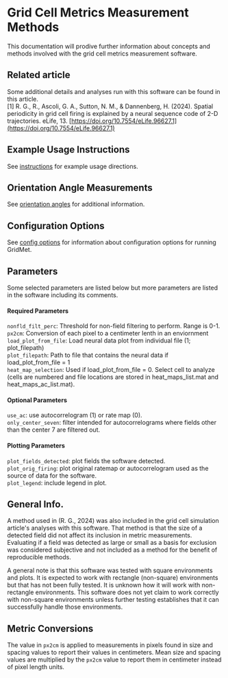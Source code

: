 Grid Cell Metrics Measurement Methods
=====================================

This documentation will prodive further information about concepts and methods involved with the grid cell metrics measurement software.

## Related article
Some additional details and analyses run with this software can be found in this article.
<br>\[1\] R. G., R., Ascoli, G. A., Sutton, N. M., & Dannenberg, H. (2024). Spatial periodicity in grid cell firing is explained by a neural sequence code of 2-D trajectories. eLife, 13. [https://doi.org/10.7554/eLife.96627.1](https://doi.org/10.7554/eLife.96627.1)

## Example Usage Instructions
See [instructions](https://hco-dev-docs.readthedocs.io/en/latest/gridcell_metrics/usage_instruct.html) for example usage directions.

## Orientation Angle Measurements
See [orientation angles](https://hco-dev-docs.readthedocs.io/en/latest/gridcell_metrics/orientation_angles.html) for additional information.

## Configuration Options
See [config options](https://hco-dev-docs.readthedocs.io/en/latest/gridcell_metrics/config_options.html) for information about configuration options for running GridMet.

## Parameters
Some selected parameters are listed below but more parameters are listed in the software including its comments.

#### Required Parameters
`nonfld_filt_perc`: Threshold for non-field filtering to perform. Range is 0-1.
<br>`px2cm`: Conversion of each pixel to a centimeter lenth in an enviornment
<br>`load_plot_from_file`: Load neural data plot from individual file (1; plot_filepath)
<br>`plot_filepath`: Path to file that contains the neural data if load_plot_from_file = 1
<br>`heat_map_selection`: Used if load_plot_from_file = 0. Select cell to analyze (cells are numbered and file locations are stored in heat_maps_list.mat and heat_maps_ac_list.mat).

#### Optional Parameters
`use_ac`: use autocorrelogram (1) or rate map (0).
<br>`only_center_seven`: filter intended for autocorrelograms where fields other than the center 7 are filtered out.

#### Plotting Parameters
`plot_fields_detected`: plot fields the software detected.
<br>`plot_orig_firing`: plot original ratemap or autocorrelogram used as the source of data for the software.
<br>`plot_legend`: include legend in plot.

## General Info.
A method used in (R. G., 2024) was also included in the grid cell simulation article's analyses with this software. That method is that the size of a detected field did not affect its inclusion in metric measurements. Evaluating if a field was detected as large or small as a basis for exclusion was considered subjective and not included as a method for the benefit of reproducible methods.

A general note is that this software was tested with square environments and plots. It is expected to work with rectangle (non-square) environments but that has not been fully tested. It is unknown how it will work with non-rectangle environments. This software does not yet claim to work correctly with non-square environments unless further testing establishes that it can successfully handle those environments.

## Metric Conversions
The value in `px2cm` is applied to measurements in pixels found in size and spacing values to report their values in centimeters. Mean size and spacing values are multiplied by the `px2cm` value to report them in centimeter instead of pixel length units.